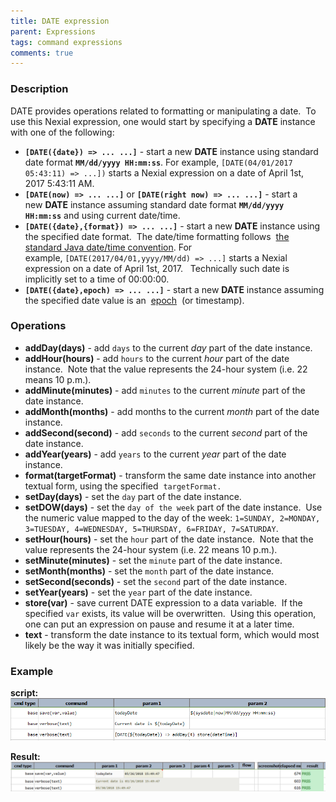 ```yaml
---
title: DATE expression
parent: Expressions
tags: command expressions
comments: true
---
```



### Description
DATE provides operations related to formatting or manipulating a date.  To use this Nexial expression, one would start 
by specifying a **DATE** instance with one of the following:

- **`[DATE({date}) => ... ...]`** \- start a new **DATE** instance using standard date format **`MM/dd/yyyy HH:mm:ss`**.
  For example, `[DATE(04/01/2017 05:43:11) => ...])` starts a Nexial expression on a date of April 1st, 2017 5:43:11 AM. 
- **`[DATE(now) => ... ...]`** or **`[DATE(right now) => ... ...]`** \- start a new **DATE** instance assuming 
  standard date format **`MM/dd/yyyy HH:mm:ss`** and using current date/time.
- **`[DATE({date},{format}) => ... ...]`** \- start a new **DATE** instance using the specified date format.  The 
  date/time formatting follows 
  <a href="http://docs.oracle.com/javase/8/docs/api/java/text/SimpleDateFormat.html" class="external-link" target="_nexial_external">the standard Java date/time convention</a>. 
  For example, `[DATE(2017/04/01,yyyy/MM/dd) => ...]` starts a Nexial expression on a date of April 1st, 2017.  
  Technically such date is implicitly set to a time of 00:00:00.
- **`[DATE({date},epoch) => ... ...]`** \- start a new **DATE** instance assuming the specified date value is an 
  <a href="https://en.wikipedia.org/wiki/Unix_time" class="external-link" target="_nexial_external">epoch</a> 
  (or timestamp). 


### Operations
- **addDay(days)** \- add `days` to the current _day_ part of the date instance.
- **addHour(hours)** \- add `hours` to the current _hour_ part of the date instance.  Note that the value represents 
  the 24-hour system (i.e. 22 means 10 p.m.).
- **addMinute(minutes)** \- add `minutes` to the current _minute_ part of the date instance.
- **addMonth(months)** \- add months to the current _month_ part of the date instance.
- **addSecond(second)** \- add `seconds` to the current _second_ part of the date instance.
- **addYear(years)** \- add `years` to the current _year_ part of the date instance.
- **format(targetFormat)** \- transform the same date instance into another textual form, using the specified 
  `targetFormat.`
- **setDay(days)** \- set the `day` part of the date instance.
- **setDOW(days)** \- set the `day of the week` part of the date instance.  Use the numeric value mapped to the day 
  of the week: `1=SUNDAY, 2=MONDAY, 3=TUESDAY, 4=WEDNESDAY, 5=THURSDAY, 6=FRIDAY, 7=SATURDAY`.
- **setHour(hours)** \- set the `hour` part of the date instance.  Note that the value represents the 24-hour system 
  (i.e. 22 means 10 p.m.).
- **setMinute(minutes)** \- set the `minute` part of the date instance.
- **setMonth(months)** \- set the `month` part of the date instance.
- **setSecond(seconds)** \- set the `second` part of the date instance.
- **setYear(years)** \- set the `year` part of the date instance.
- **store(var)** \- save current DATE expression to a data variable.  If the specified `var` exists, its value will 
  be overwritten.  Using this operation, one can put an expression on pause and resume it at a later time.
- **text** \- transform the date instance to its textual form, which would most likely be the way it was initially 
  specified.


### Example
**script:**<br/>
![script](image/DATEexpression_01.png)

**Result:**<br/>
![output](image/DATEexpression_02.png)

